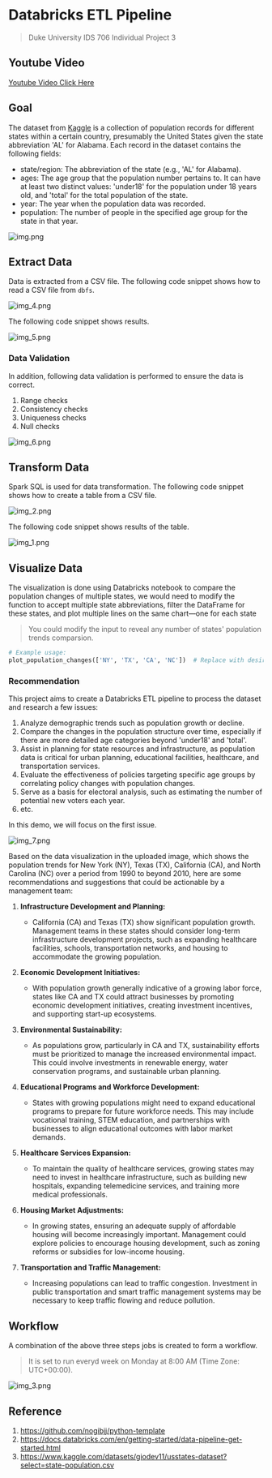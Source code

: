 # Databricks ETL Pipeline

> Duke University IDS 706 Individual Project 3

## Youtube Video

[Youtube Video Click Here](https://youtu.be/NhLI6ihzan8)

## Goal

The dataset from [Kaggle](https://www.kaggle.com/datasets/giodev11/usstates-dataset?select=state-population.csv) is a collection of population records for different states within a certain country, presumably the United States given the state abbreviation 'AL' for Alabama. Each record in the dataset contains the following fields:

- state/region: The abbreviation of the state (e.g., 'AL' for Alabama).
- ages: The age group that the population number pertains to. It can have at least two distinct values: 'under18' for the population under 18 years old, and 'total' for the total population of the state.
- year: The year when the population data was recorded.
- population: The number of people in the specified age group for the state in that year.

![img.png](imgs/img.png)

## Extract Data

Data is extracted from a CSV file. The following code snippet shows how to read a CSV file from `dbfs`.

![img_4.png](imgs/img_4.png)

The following code snippet shows results.

![img_5.png](imgs/img_5.png)


### Data Validation

In addition, following data validation is performed to ensure the data is correct.
1. Range checks
2. Consistency checks
3. Uniqueness checks
4. Null checks

![img_6.png](imgs/img_6.png)

## Transform Data

Spark SQL is used for data transformation. The following code snippet shows how to create a table from a CSV file.

![img_2.png](imgs/img_2.png)

The following code snippet shows results of the table.

![img_1.png](imgs/img_1.png)

## Visualize Data

The visualization is done using Databricks notebook to compare the population changes of multiple states, we would need to modify the function to accept multiple state abbreviations, filter the DataFrame for these states, and plot multiple lines on the same chart—one for each state

> You could modify the input to reveal any number of states' population trends comparsion.
```python
# Example usage:
plot_population_changes(['NY', 'TX', 'CA', 'NC'])  # Replace with desired state abbreviations
```

### Recommendation

This project aims to create a Databricks ETL pipeline to process the dataset and research a few issues:
1. Analyze demographic trends such as population growth or decline.
2. Compare the changes in the population structure over time, especially if there are more detailed age categories beyond 'under18' and 'total'.
3. Assist in planning for state resources and infrastructure, as population data is critical for urban planning, educational facilities, healthcare, and transportation services.
4. Evaluate the effectiveness of policies targeting specific age groups by correlating policy changes with population changes.
5. Serve as a basis for electoral analysis, such as estimating the number of potential new voters each year.
6. etc.

In this demo, we will focus on the first issue.


![img_7.png](imgs/img_7.png)

Based on the data visualization in the uploaded image, which shows the population trends for New York (NY), Texas (TX), California (CA), and North Carolina (NC) over a period from 1990 to beyond 2010, here are some recommendations and suggestions that could be actionable by a management team:

1. **Infrastructure Development and Planning:**
   - California (CA) and Texas (TX) show significant population growth. Management teams in these states should consider long-term infrastructure development projects, such as expanding healthcare facilities, schools, transportation networks, and housing to accommodate the growing population.
   
2. **Economic Development Initiatives:**
   - With population growth generally indicative of a growing labor force, states like CA and TX could attract businesses by promoting economic development initiatives, creating investment incentives, and supporting start-up ecosystems.

3. **Environmental Sustainability:**
   - As populations grow, particularly in CA and TX, sustainability efforts must be prioritized to manage the increased environmental impact. This could involve investments in renewable energy, water conservation programs, and sustainable urban planning.

4. **Educational Programs and Workforce Development:**
   - States with growing populations might need to expand educational programs to prepare for future workforce needs. This may include vocational training, STEM education, and partnerships with businesses to align educational outcomes with labor market demands.

5. **Healthcare Services Expansion:**
   - To maintain the quality of healthcare services, growing states may need to invest in healthcare infrastructure, such as building new hospitals, expanding telemedicine services, and training more medical professionals.

6. **Housing Market Adjustments:**
   - In growing states, ensuring an adequate supply of affordable housing will become increasingly important. Management could explore policies to encourage housing development, such as zoning reforms or subsidies for low-income housing.

7. **Transportation and Traffic Management:**
   - Increasing populations can lead to traffic congestion. Investment in public transportation and smart traffic management systems may be necessary to keep traffic flowing and reduce pollution.


## Workflow

A combination of the above three steps jobs is created to form a workflow.
> It is set to run everyd week on Monday at 8:00 AM (Time Zone: UTC+00:00).


![img_3.png](imgs/img_3.png)


## Reference

1.  https://github.com/nogibjj/python-template
2.  https://docs.databricks.com/en/getting-started/data-pipeline-get-started.html
3. https://www.kaggle.com/datasets/giodev11/usstates-dataset?select=state-population.csv

